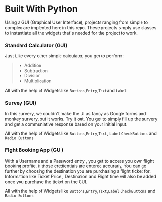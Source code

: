 # Built With Python

Using a GUI (Graphical User Interface), projects ranging from simple to complex are implented here in this repo. These projects simply use classes to instantiate all the widgets that's needed for the project to work.

### Standard Calculator (GUI)

Just Like every other simple calculator, you get to perform:
> - Addition
> - Subtraction
> - Division
> - Multiplication

All with the help of Widgets like `Buttons`,`Entry`,`Text`and `Label`


### Survey (GUI)
In this survery, we couldn't make the UI as fancy as Google forms and monkey survery, but it works.
Try it out. You get to simply fill up the survery and get a communlative response based on your initial input.

All with the help of Widgets like `Buttons`,`Entry`,`Text`, `Label` `CheckButtons` and  `Radio Buttons`


### Flght Booking App (GUI)
With a Username and a Password entry , you get to access you own flight booking profile.
If those credientials are entered accuratly, You can go further by choosing the destination you are purchasing a
flight ticket for. Information like Ticket Price , Destination and Flight time will also be added once you 
purchase the ticket on the GUI.

All with the help of Widgets like `Buttons`,`Entry`,`Text`,`Label` `CheckButtons` and  `Radio Buttons`

 

